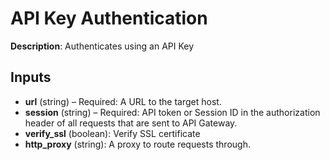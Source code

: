 # API Key Authentication

**Description**: Authenticates using an API Key

## Inputs

- **url** (string) – Required: A URL to the target host.
- **session** (string) – Required: API token or Session ID in the authorization header of all requests that are sent to API Gateway.
- **verify_ssl** (boolean): Verify SSL certificate
- **http_proxy** (string): A proxy to route requests through.